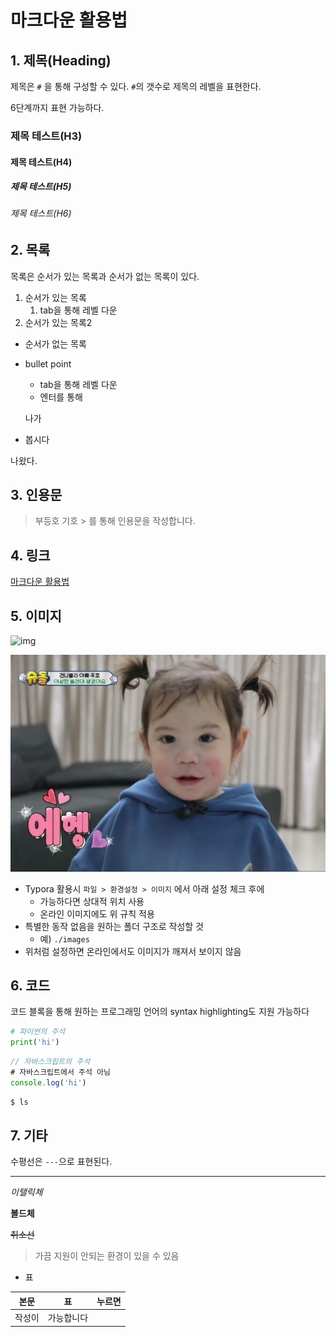 # 마크다운 활용법

## 1. 제목(Heading)

제목은 `#` 을 통해 구성할 수 있다. `#`의 갯수로 제목의 레벨을 표현한다.

6단계까지 표현 가능하다.

### 제목 테스트(H3)

#### 제목 테스트(H4)

##### 제목 테스트(H5)

###### 제목 테스트(H6)

## 2. 목록

목록은 순서가 있는 목록과 순서가 없는 목록이 있다.

1. 순서가 있는 목록
   1. tab을 통해 레벨 다운
2. 순서가 있는 목록2

* 순서가 없는 목록

* bullet point

  * tab을 통해 레벨 다운
  * 엔터를 통해

  나가

* 봅시다

나왔다.

## 3. 인용문

> 부등호 기호 > 를 통해 인용문을 작성합니다.

## 4. 링크

[마크다운 활용법](https://guides.github.com/features/mastering-markdown/)

## 5. 이미지

![img](https://t1.daumcdn.net/cfile/tistory/99C7E5355D47E60214)

![99C7E5355D47E60214](../images/99C7E5355D47E60214.jpg)

* Typora 활용시 `파일 > 환경설정 > 이미지` 에서 아래 설정 체크 후에
  * 가능하다면 상대적 위치 사용
  * 온라인 이미지에도 위 규칙 적용
* 특별한 동작 없음을 원하는 폴더 구조로 작성할 것
  * 예) `./images`
* 위처럼 설정하면 온라인에서도 이미지가 깨져서 보이지 않음

## 6. 코드

코드 블록을 통해 원하는 프로그래밍 언어의 syntax highlighting도 지원 가능하다

``` python
# 파이썬의 주석
print('hi')
```

```javascript
// 자바스크립트의 주석
# 자바스크립트에서 주석 아님
console.log('hi')
```

```bash
$ ls
```

## 7. 기타

수평선은 `---`으로 표현된다.

---

*이탤릭체* 

**볼드체**

~~취소선~~

> 가끔 지원이 안되는 환경이 있을 수 있음

* 표

| 본문   | 표         | 누르면 |
| ------ | ---------- | ------ |
| 작성이 | 가능합니다 |        |


